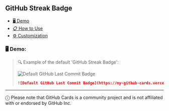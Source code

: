 ## GitHub Streak Badge

- [🖥️ Demo]()
- [📋 How to Use]()
- [⚙️ Customization]()

### 🖥️ Demo:

> 🔍 Example of the default 'GitHub Streak Badge':
>
> ![Default GitHub Last Commit Badge](https://my-github-cards.vercel.app/api/github-streak-badge?user=robert-warneke)
>
> ```md
> ![Default GitHub Last Commit Badge](https://my-github-cards.vercel.app/api/github-streak-badge?user=robert-warneke)
> ```

---

&#9432; Please note that GitHub Cards is a community project and is not affiliated with or endorsed by GitHub Inc.